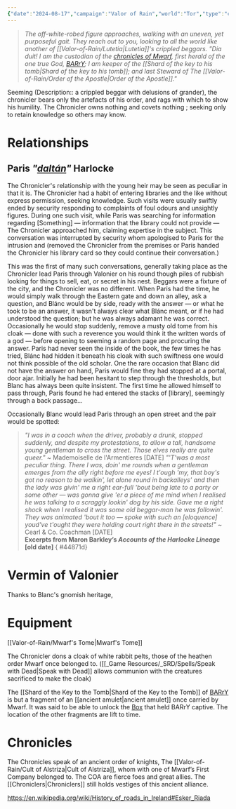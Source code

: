 ```yaml
---
{"date":"2024-08-17","campaign":"Valor of Rain","world":"Tor","type":"character","location":"Capitol","player":"(Michael)","race":"Gnome","gender":"Male","class":"3 Wizard","occupation":"Steward of the Order of the Apostle","faction":"Order of the Apostle","met":null,"rel":"Company","status":"Alive","active":"Active","tags":["character","VoR","#Mwarf","chronicles"],"icon":"FasCircleUser","dg-publish":true,"permalink":"/valor-of-rain/chronicler/","dgPassFrontmatter":true,"created":"2024-08-20T14:53:23.028+09:30","updated":"2025-03-05T15:46:03.794+10:30"}
---
```


> *The off-white-robed figure approaches, walking with an uneven, yet purposeful gait.  They reach out to you, looking to all the world like another of [[Valor-of-Rain/Lutetia\|Lutetia]]'s crippled beggars.
> "Dia duit!   I am the custodian of the [chronicles of Mwarf](Mwarf's%20Tome.md), first herald of the one true God, [BARrY](BARrY); I am keeper of the [[Shard of the key to his tomb\|Shard of the key to his tomb]];  and last Steward of The [[Valor-of-Rain/Order of the Apostle\|Order of the Apostle]]."* 

Seeming (Description:: a crippled beggar with delusions of grander), the chronicler bears only the artefacts of his order, and rags with which to show his humility.  The Chronicler owns nothing and covets nothing ; seeking only to retain knowledge so others may know.
# Relationships
## Paris *"[daltán](https://en.wiktionary.org/wiki/daltán#Old_Irish)"* Harlocke
The Chronicler's relationship with the young heir may be seen as peculiar in that it is.  The Chronicler had a habit of entering libraries and the like without express permission, seeking knowledge.  Such visits were usually swiftly ended by security responding to complaints of foul odours and unsightly figures.  During one such visit, while Paris was searching for information regarding \[Something] — information that the library could not provide — The Chronicler approached him, claiming expertise in the subject.  This conversation was interrupted by security whom apologised to Paris for the intrusion and (removed the Chronicler from the premises or Paris handed the Chronicler his library card so they could continue their conversation.)

This was the first of many such conversations, generally taking place as the Chronicler lead Paris through Valonier on his round though piles of rubbish looking for things to sell, eat, or secret in his nest.  Beggars were a fixture of the city, and the Chronicler was no different.  When Paris had the time, he would simply walk through the Eastern gate and down an alley, ask a question, and Blánc would be by side, ready with the answer — or what he took to be an answer, it wasn't always clear what Blánc meant, or if he had understood the question; but he was always adamant he was correct.  Occasionally he would stop suddenly, remove a musty old tome from his cloak — done with such a reverence you would think it the written words of a god — before opening to seeming a random page and procuring the answer.  Paris had never seen the inside of the book, the few times he has tried, Blánc had hidden it beneath his cloak with such swiftness one would not think possible of the old scholar.  One the rare occasion that Blanc did not have the answer on hand, Paris would fine they had stopped at a portal, door ajar.  Initially he had been hesitant to step through the thresholds, but Blanc has always been quite insistent.  The first time he allowed himself to pass through, Paris found he had entered the stacks of \[library], seemingly through a back passage…

Occasionally Blanc would lead Paris through an open street and the pair would be spotted:

> *"I was in a coach when the driver, probably a drunk, stopped suddenly, and despite my protestations, to allow a tall, handsome young gentleman to cross the street.  Those elves really are quite queer."* ~ Mademoiselle de l'Armentieres \[DATE]
> *"'T'was a most peculiar thing.  There I was, doin' me rounds when a gentleman emerges from the ally right before me eyes!  I t'ough 'my, that boy's got no reason to be walkin', let alone round in backalleys' and then the lady was givin' me a right ear-full 'bout being late to a party or some other — was gonna give 'er a piece of me mind when I realised he was talking to a scraggly lookin' dog by his side.  Gave me a right shock when I realised it was some old beggar-man he was followin'.  They was animated 'bout it too — spoke with such an \[eloquence] youd've t'ought they were holding court right there in the streets!"* ~ Cearl & Co. Coachman \[DATE] <br>**Excerpts from Maron Barkley’s *Accounts of the Harlocke Lineage* \[old date]**
{ #44871d}


# Vermin of Valonier
Thanks to Blanc's gnomish heritage, 

# Equipment
[[Valor-of-Rain/Mwarf's Tome\|Mwarf's Tome]]

The Chronicler dons a cloak of white rabbit pelts, those of the heathen order Mwarf once belonged to.  ([[_Game Resources/_SRD/Spells/Speak with Dead\|Speak with Dead]] allows communion with the creatures sacrificed to make the cloak)

The [[Shard of the Key to the Tomb\|Shard of the Key to the Tomb]] of [BARrY](BARrY) is but a fragment of an [[ancient amulet\|ancient amulet]] once carried by Mwarf.  It was said to be able to unlock the [Box](BARrY%20Box) that held BARrY captive.  The location of the other fragments are lift to time.
# Chronicles 
The Chronicles speak of an ancient order of knights, The [[Valor-of-Rain/Cult of Alstriza\|Cult of Alstriza]], whom with one of Mwarf’s First Company belonged to.  The COA are fierce foes and great allies.  The  [[Chroniclers\|Chroniclers]] still holds vestiges of this ancient alliance.


https://en.wikipedia.org/wiki/History_of_roads_in_Ireland#Esker_Riada